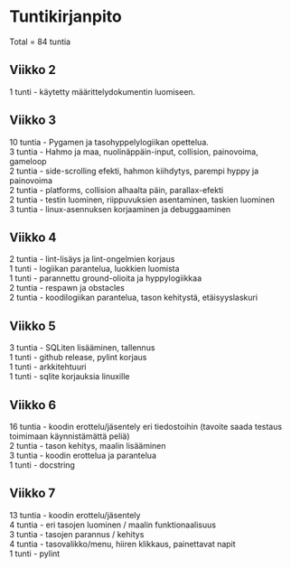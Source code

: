 # Tuntikirjanpito  
Total = 84 tuntia  

## Viikko 2  

1 tunti		- käytetty määrittelydokumentin luomiseen.  

## Viikko 3  

10 tuntia 	- Pygamen ja tasohyppelylogiikan opettelua.  
3 tuntia	- Hahmo ja maa, nuolinäppäin-input, collision, painovoima, gameloop  
2 tuntia	- side-scrolling efekti, hahmon kiihdytys, parempi hyppy ja painovoima  
2 tuntia	- platforms, collision alhaalta päin, parallax-efekti  
2 tuntia 	- testin luominen, riippuvuksien asentaminen, taskien luominen  
3 tuntia 	- linux-asennuksen korjaaminen ja debuggaaminen  

## Viikko 4  

2 tuntia    - lint-lisäys ja lint-ongelmien korjaus  
1 tunti     - logiikan parantelua, luokkien luomista  
1 tunti     - parannettu ground-olioita ja hyppylogiikkaa  
2 tuntia    - respawn ja obstacles  
2 tuntia    - koodilogiikan parantelua, tason kehitystä, etäisyyslaskuri  
 
## Viikko 5  

3 tuntia    - SQLiten lisääminen, tallennus  
1 tunti     - github release, pylint korjaus  
1 tunti     - arkkitehtuuri  
1 tunti     - sqlite korjauksia linuxille  

## Viikko 6  

16 tuntia   - koodin erottelu/jäsentely eri tiedostoihin (tavoite saada testaus toimimaan käynnistämättä peliä)  
2 tuntia    - tason kehitys, maalin lisääminen  
3 tuntia    - koodin erottelua ja parantelua  
1 tunti     - docstring  

## Viikko 7  
13 tuntia   - koodin erottelu/jäsentely  
4 tuntia    - eri tasojen luominen / maalin funktionaalisuus    
3 tuntia    - tasojen parannus / kehitys  
4 tuntia    - tasovalikko/menu, hiiren klikkaus, painettavat napit  
1 tunti     - pylint  
